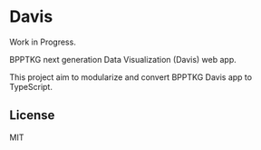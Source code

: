 # Davis

Work in Progress.

BPPTKG next generation Data Visualization (Davis) web app.

This project aim to modularize and convert BPPTKG Davis app to TypeScript.

## License

MIT
